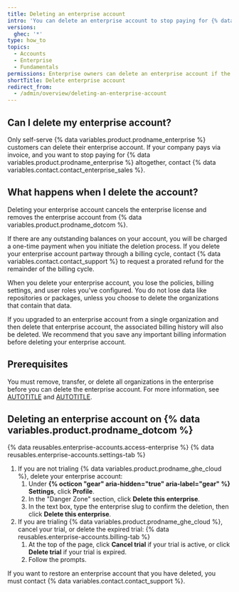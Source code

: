 ```yaml
---
title: Deleting an enterprise account
intro: 'You can delete an enterprise account to stop paying for {% data variables.product.prodname_enterprise %}.'
versions:
  ghec: '*'
type: how_to
topics:
  - Accounts
  - Enterprise
  - Fundamentals
permissions: Enterprise owners can delete an enterprise account if the company pays by credit card or PayPal.
shortTitle: Delete enterprise account
redirect_from:
  - /admin/overview/deleting-an-enterprise-account
---
```


## Can I delete my enterprise account?

Only self-serve {% data variables.product.prodname_enterprise %} customers can delete their enterprise account. If your company pays via invoice, and you want to stop paying for {% data variables.product.prodname_enterprise %} altogether, contact {% data variables.contact.contact_enterprise_sales %}.

## What happens when I delete the account?

Deleting your enterprise account cancels the enterprise license and removes the enterprise account from {% data variables.product.prodname_dotcom %}.

If there are any outstanding balances on your account, you will be charged a one-time payment when you initiate the deletion process. If you delete your enterprise account partway through a billing cycle, contact {% data variables.contact.contact_support %} to request a prorated refund for the remainder of the billing cycle.

When you delete your enterprise account, you lose the policies, billing settings, and user roles you've configured. You do not lose data like repositories or packages, unless you choose to delete the organizations that contain that data.

If you upgraded to an enterprise account from a single organization and then delete that enterprise account, the associated billing history will also be deleted. We recommend that you save any important billing information before deleting your enterprise account.

## Prerequisites

You must remove, transfer, or delete all organizations in the enterprise before you can delete the enterprise account. For more information, see [AUTOTITLE](/admin/managing-accounts-and-repositories/managing-organizations-in-your-enterprise/adding-organizations-to-your-enterprise#transferring-an-organization-between-enterprise-accounts) and [AUTOTITLE](/admin/managing-accounts-and-repositories/managing-organizations-in-your-enterprise/removing-organizations-from-your-enterprise).

## Deleting an enterprise account on {% data variables.product.prodname_dotcom %}

{% data reusables.enterprise-accounts.access-enterprise %}
{% data reusables.enterprise-accounts.settings-tab %}
1. If you are not trialing {% data variables.product.prodname_ghe_cloud %}, delete your enterprise account:
   1. Under **{% octicon "gear" aria-hidden="true" aria-label="gear" %} Settings**, click **Profile**.
   1. In the "Danger Zone" section, click **Delete this enterprise**.
   1. In the text box, type the enterprise slug to confirm the deletion, then click **Delete this enterprise**.
1. If you are trialing {% data variables.product.prodname_ghe_cloud %}, cancel your trial, or delete the expired trial:
   {% data reusables.enterprise-accounts.billing-tab %}
   1. At the top of the page, click **Cancel trial** if your trial is active, or click **Delete trial** if your trial is expired.
   1. Follow the prompts.

If you want to restore an enterprise account that you have deleted, you must contact {% data variables.contact.contact_support %}.
